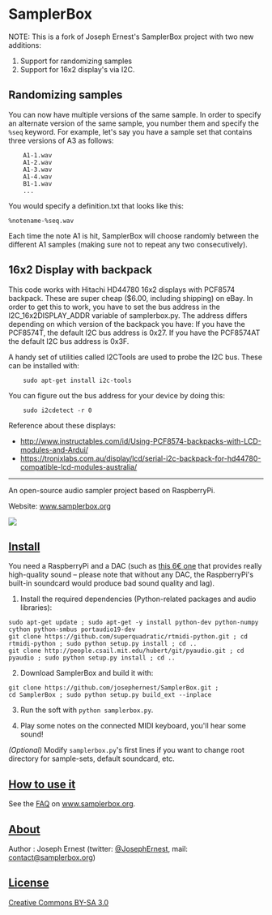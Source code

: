 SamplerBox
==========

NOTE: This is a fork of Joseph Ernest's SamplerBox project with two new additions:

1. Support for randomizing samples
2. Support for 16x2 display's via I2C. 


## Randomizing samples

You can now have multiple versions of the same sample. In order to specify an alternate version of the same sample, you number them and specify the `%seq` keyword. For example, let's say you have a sample set that contains three versions of A3 as follows:

		A1-1.wav
		A1-2.wav
		A1-3.wav
		A1-4.wav
		B1-1.wav
		...

You would specify a definition.txt that looks like this:

	%notename-%seq.wav

Each time the note A1 is hit, SamplerBox will choose randomly between the different A1 samples (making sure not to repeat any two consecutively).

## 16x2 Display with backpack

This code works with Hitachi HD44780 16x2 displays with PCF8574 backpack. These are super cheap ($6.00, including shipping) on eBay. In order to get this to work, you have to set the bus address in the I2C_16x2DISPLAY_ADDR variable of samplerbox.py. The address differs depending on which version of the backpack you have: If you have the PCF8574T, the default I2C bus address is 0x27. If you have the PCF8574AT the default I2C bus address is 0x3F. 

A handy set of utilities called I2CTools are used to probe the I2C bus. These can be installed with:

		sudo apt-get install i2c-tools

You can figure out the bus address for your device by doing this:

		sudo i2cdetect -r 0

Reference about these displays: 

- http://www.instructables.com/id/Using-PCF8574-backpacks-with-LCD-modules-and-Ardui/
- https://tronixlabs.com.au/display/lcd/serial-i2c-backpack-for-hd44780-compatible-lcd-modules-australia/

----

An open-source audio sampler project based on RaspberryPi.

Website: www.samplerbox.org

[![](http://gget.it/flurexml/1.jpg)](https://www.youtube.com/watch?v=yz7GZ8YOjTw)

[Install](#install)
----

You need a RaspberryPi and a DAC (such as [this 6€ one](http://www.ebay.fr/itm/1Pc-PCM2704-5V-Mini-USB-Alimente-Sound-Carte-DAC-decodeur-Board-pr-ordinateur-PC-/231334667385?pt=LH_DefaultDomain_71&hash=item35dc9ee479) that provides really high-quality sound – please note that without any DAC, the RaspberryPi's built-in soundcard would produce bad sound quality and lag).

1. Install the required dependencies (Python-related packages and audio libraries):

  ~~~
  sudo apt-get update ; sudo apt-get -y install python-dev python-numpy cython python-smbus portaudio19-dev
  git clone https://github.com/superquadratic/rtmidi-python.git ; cd rtmidi-python ; sudo python setup.py install ; cd .. 
  git clone http://people.csail.mit.edu/hubert/git/pyaudio.git ; cd pyaudio ; sudo python setup.py install ; cd ..
  ~~~

2. Download SamplerBox and build it with: 

  ~~~
  git clone https://github.com/josephernest/SamplerBox.git ;
  cd SamplerBox ; sudo python setup.py build_ext --inplace
  ~~~

3. Run the soft with `python samplerbox.py`.

4. Play some notes on the connected MIDI keyboard, you'll hear some sound!  

*(Optional)*  Modify `samplerbox.py`'s first lines if you want to change root directory for sample-sets, default soundcard, etc.

<!--  *Note:* Don't install `pyaudio` with `apt-get install python-pyaudio` since this would install version 0.2.4, that wouldn't work for this project. Version 0.2.8 or higher is required. -->

[How to use it](#howto)
----

See the [FAQ](http://www.samplerbox.org/faq) on www.samplerbox.org.


[About](#about)
----

Author : Joseph Ernest (twitter: [@JosephErnest](http:/twitter.com/JosephErnest), mail: [contact@samplerbox.org](mailto:contact@samplerbox.org))


[License](#license)
----

[Creative Commons BY-SA 3.0](http://creativecommons.org/licenses/by-sa/3.0/)
